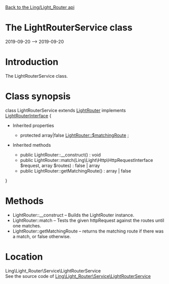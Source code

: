 [Back to the Ling/Light_Router api](https://github.com/lingtalfi/Light_Router/blob/master/doc/api/Ling/Light_Router.md)



The LightRouterService class
================
2019-09-20 --> 2019-09-20






Introduction
============

The LightRouterService class.



Class synopsis
==============


class <span class="pl-k">LightRouterService</span> extends [LightRouter](https://github.com/lingtalfi/Light/blob/master/doc/api/Ling/Light/Router/LightRouter.md) implements [LightRouterInterface](https://github.com/lingtalfi/Light/blob/master/doc/api/Ling/Light/Router/LightRouterInterface.md) {

- Inherited properties
    - protected array|false [LightRouter::$matchingRoute](#property-matchingRoute) ;

- Inherited methods
    - public LightRouter::__construct() : void
    - public LightRouter::match(Ling\Light\Http\HttpRequestInterface $request, array $routes) : false | array
    - public LightRouter::getMatchingRoute() : array | false

}






Methods
==============

- LightRouter::__construct &ndash; Builds the LightRouter instance.
- LightRouter::match &ndash; Tests the given httpRequest against the routes until one matches.
- LightRouter::getMatchingRoute &ndash; returns the matching route if there was a match, or false otherwise.





Location
=============
Ling\Light_Router\Service\LightRouterService<br>
See the source code of [Ling\Light_Router\Service\LightRouterService](https://github.com/lingtalfi/Light_Router/blob/master/Service/LightRouterService.php)



